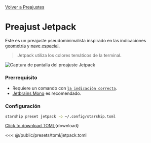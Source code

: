 [Volver a Preajustes](./#jetpack)

# Preajust Jetpack

Este es un preajuste pseudominimalista inspirado en las indicaciones [geometría](https://github.com/geometry-zsh/geometry) y [nave espacial](https://github.com/spaceship-prompt/spaceship-prompt).

> Jetpack utiliza los colores temáticos de la terminal.

![Captura de pantalla del preajuste Jetpack](/presets/img/jetpack.png)

### Prerrequisito

- Requiere un comando con [`la indicación correcta`](https://starship.rs/advanced-config/#enable-right-prompt).
- [Jetbrains Mono](https://www.jetbrains.com/lp/mono/) es recomendado.

### Configuración

```sh
starship preset jetpack -o ~/.config/starship.toml
```

[Click to download TOML](/presets/toml/jetpack.toml){download}

<<< @/public/presets/toml/jetpack.toml
